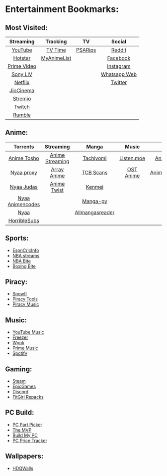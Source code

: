 # Entertainment Bookmarks:

## Most Visited:
| Streaming                                  | Tracking                                | TV                         | Social                                    |
| :---:                                      | :---:                                   | :---:                      | :---:                                     |
| [YouTube](https://www.youtube.com/)        | [TV Time](https://www.tvtime.com/en)    | [PSARips](https://psa.wf/) | [Reddit](https://www.reddit.com/)         |
| [Hotstar](https://www.hotstar.com/)        | [MyAnimeList](https://myanimelist.net/) |                            | [Facebook](https://www.facebook.com/)     |
| [Prime Video](https://www.primevideo.com/) |                                         |                            | [Instagram](https://www.instagram.com/)   |
| [Sony LIV](https://www.sonyliv.com/)       |                                         |                            | [Whatsapp Web](https://web.whatsapp.com/) |
| [Netflix](https://www.netflix.com/)        |                                         |                            | [Twitter](https://twitter.com/)           |
| [JioCinema](https://www.jiocinema.com/)    |                                         |                            |                                           |
| [Stremio](https://web.stremio.com/#/)      |                                         |                            |                                           |
| [Twitch](https://www.twitch.tv/)           |                                         |                            |                                           |
| [Rumble](https://rumble.com/)              |                                         |                            |                                           |

## Anime:
| Torrents                                                  | Streaming                                | Manga                                                | Music                             | DDL                                                                |
| :---:                                                     | :---:                                    | :---:                                                | :---:                             | :---:                                                              |
| [Anime Tosho](https://animetosho.org/search?q=1080p+x265) | [Anime Streaming](https://sanji.to/home) | [Tachiyomi](https://tachiyomi.org/)                  | [Listen.moe](https://listen.moe)  | [Animeraw](https://sites.google.com/view/animerawsmasterlist/home) |
| [Nyaa proxy](https://ny.iss.one/)                         | [Array Anime](https://arrayanime.com)    | [TCB Scans](https://tcbscans.com/mangas/5/one-piece) | [OST Anime](https://ostnime.com/) | [AnimeKaizoku](https://animekaizoku.com/)                          |
| [Nyaa Judas](https://ny.iss.one/user/Judas)               | [Anime Twist](https://twist.moe)         | [Kenmei](https://www.kenmei.co/)                     |                                   |                                                                    |
| [Nyaa Animencodes](https://ny.iss.one/user/animencodes)   |                                          | [Manga-py](https://github.com/manga-py/manga-py)     |                                   |                                                                    |
| [Nyaa](https://nyaa.si/)                                  |                                          | [Allmangasreader](https://www.allmangasreader.com/)  |                                   |                                                                    |
| [HorribleSubs](https://horriblesubs.cc/)                  |                                          |                                                      |                                   |                                                                    |

## Sports:
- [EspnCricInfo](https://www.espncricinfo.com/)
- [NBA streams](https://nbastreams.app/)
- [NBA Bite](https://stream.nbabite.com/)
- [Boxing Bite](https://boxingbite.net/)

## Piracy:
- [Snowfl](https://snowfl.com/)
- [Piracy Tools](https://www.reddit.com/r/piracy/wiki/megathread/tools/)
- [Piracy Music](https://www.reddit.com/r/Piracy/wiki/megathread/music/)

## Music:
- [YouTube Music](https://music.youtube.com/)
- [Freezer](https://freezer.life/)
- [Wynk](https://wynk.in/music)
- [Prime Music](https://music.amazon.in/)
- [Spotify](https://www.spotify.com/us/)

## Gaming:
- [Steam](https://store.steampowered.com/)
- [EpicGames](https://www.epicgames.com/store/en-US/)
- [Discord](https://discord.com/)
- [FitGirl Repacks](https://fitgirl-repacks.site/)

## PC Build:
- [PC Part Picker](https://pcpartpicker.com/)
- [The MVP](https://themvp.in/)
- [Build My PC](https://buildmypc.net/)
- [PC Price Tracker](https://pcpricetracker.in/)

## Wallpapers:
- [HDQWalls](https://hdqwalls.com/)

